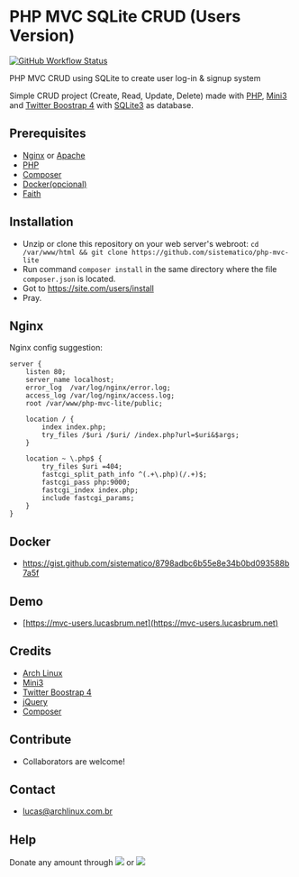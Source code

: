 # PHP MVC SQLite CRUD (Users Version)

[![GitHub Workflow Status](https://img.shields.io/github/workflow/status/sistematico/php-mvc-users/Deploy?label=Github%20Action&logo=github&logoColor=white&style=flat-square)](https://github.com/sistematico/php-mvc-users/actions?query=workflow%3ADeploy)

PHP MVC CRUD using SQLite to create user log-in &amp; signup system

Simple CRUD project (Create, Read, Update, Delete) made with [PHP](https://php.net), [Mini3](https://github.com/panique/mini3) and [Twitter Boostrap 4](https://getbootstrap.com) with [SQLite3](https://www.sqlite.org) as database.

## Prerequisites
- [Nginx](https://www.nginx.com) or [Apache](https://www.apache.org)
- [PHP](https://php.net)
- [Composer](https://getcomposer.org)
- [Docker(opcional)](https://www.docker.com/)
- [Faith](https://en.wikipedia.org/wiki/Faith)

## Installation
- Unzip or clone this repository on your web server's webroot: `cd /var/www/html && git clone https://github.com/sistematico/php-mvc-lite`
- Run command `composer install` in the same directory where the file `composer.json` is located.
- Got to https://site.com/users/install
- Pray.

## Nginx
Nginx config suggestion:

```
server {
    listen 80;
    server_name localhost;
    error_log  /var/log/nginx/error.log;
    access_log /var/log/nginx/access.log;
    root /var/www/php-mvc-lite/public;

    location / {
    	index index.php;
        try_files /$uri /$uri/ /index.php?url=$uri&$args;
    }

    location ~ \.php$ {
        try_files $uri =404;
        fastcgi_split_path_info ^(.+\.php)(/.+)$;
        fastcgi_pass php:9000;
        fastcgi_index index.php;
        include fastcgi_params;
    }
}
```

## Docker

- https://gist.github.com/sistematico/8798adbc6b55e8e34b0bd093588b7a5f

## Demo

- [https://mvc-users.lucasbrum.net](https://mvc-users.lucasbrum.net)

## Credits
- [Arch Linux](https://archlinux.org)
- [Mini3](https://github.com/panique/mini3)
- [Twitter Boostrap 4](https://getbootstrap.com)
- [jQuery](https://jquery.com)
- [Composer](https://getcomposer.org)

## Contribute
- Collaborators are welcome!

## Contact
- lucas@archlinux.com.br

## Help
Donate any amount through <a href="https://pag.ae/bfxkQW"><img src="https://img.shields.io/badge/pagseguro-green"></a> or <a href="https://www.paypal.com/cgi-bin/webscr?cmd=_s-xclick&hosted_button_id=DWHJL387XNW96&source=url"><img src="https://img.shields.io/badge/paypal-blue"></a>
